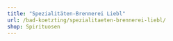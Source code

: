 ```yaml
---
title: "Spezialitäten-Brennerei Liebl"
url: /bad-koetzting/spezialitaeten-brennerei-liebl/
shop: Spirituosen
---
```

